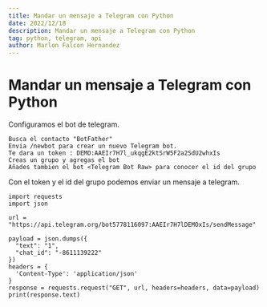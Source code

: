 ```yaml
---
title: Mandar un mensaje a Telegram con Python
date: 2022/12/18
description: Mandar un mensaje a Telegram con Python
tag: python, telegram, api
author: Marlon Falcon Hernandez
---
```


# Mandar un mensaje a Telegram con Python

Configuramos el bot de telegram.
```
Busca el contacto "BotFather"
Envia /newbot para crear un nuevo Telegram bot.
Te dara un token : DEMO:AAEIr7H7l_ukqgE2ktSrW5F2a2SdU2whxIs
Creas un grupo y agregas el bot
Añades tambien el bot <Telegram Bot Raw> para conocer el id del grupo
```

Con el token y el id del grupo podemos enviar un mensaje a telegram.
```
import requests
import json

url = "https://api.telegram.org/bot5778116097:AAEIr7H7lDEMOxIs/sendMessage"

payload = json.dumps({
  "text": "1",
  "chat_id": "-8611139222"
})
headers = {
  'Content-Type': 'application/json'
}
response = requests.request("GET", url, headers=headers, data=payload)
print(response.text)
```